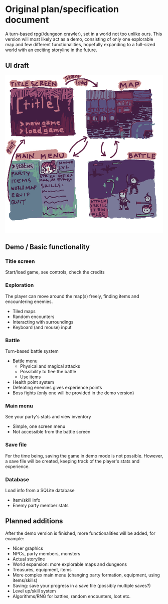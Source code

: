 # Original plan/specification document

A turn-based rpg(/dungeon crawler), set in a world not too unlike ours. 
This version will most likely act as a demo, consisting of only one explorable map 
and few different functionalities, hopefully expanding to a full-sized world with 
an exciting storyline in the future.

## UI draft

![UI sketch v.1](https://github.com/nuclearkittens/ot-projekti/blob/master/documentation/images/ui_sketch.png)

## Demo / Basic functionality

### Title screen

Start/load game, see controls, check the credits

### Exploration

The player can move around the map(s) freely, finding items and encountering enemies.

+ Tiled maps
+ Random encounters
+ Interacting with surroundings
+ Keyboard (and mouse) input

### Battle

Turn-based battle system

+ Battle menu
	+ Physical and magical attacks
	+ Possibility to flee the battle 
	+ Use items
+ Health point system
+ Defeating enemies gives experience points
+ Boss fights (only one will be provided in the demo version)

### Main menu

See your party's stats and view inventory

+ Simple, one screen menu
+ Not accessible from the battle screen

### Save file

For the time being, saving the game in demo mode is not possible. However, a save file 
will be created, keeping track of the player's stats and experience.

### Database

Load info from a SQLite database

+ Item/skill info
+ Enemy party member stats

## Planned additions

After the demo version is finished, more functionalities will be added, for example:

+ Nicer graphics
+ NPCs, party members, monsters
+ Actual storyline
+ World expansion: more explorable maps and dungeons
+ Treasures, equipment, items
+ More complex main menu (changing party formation, equipment, using items/skills)
+ Saving: save your progress in a save file (possibly multiple saves?)
+ Level up/skill system
+ Algorithms/RNG for battles, random encounters, loot etc.
